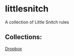# littlesnitch
A collection of Little Snitch rules

## Collections:

[Dropbox](Rules/Dropbox.lsrules?raw=true "Dropbox")